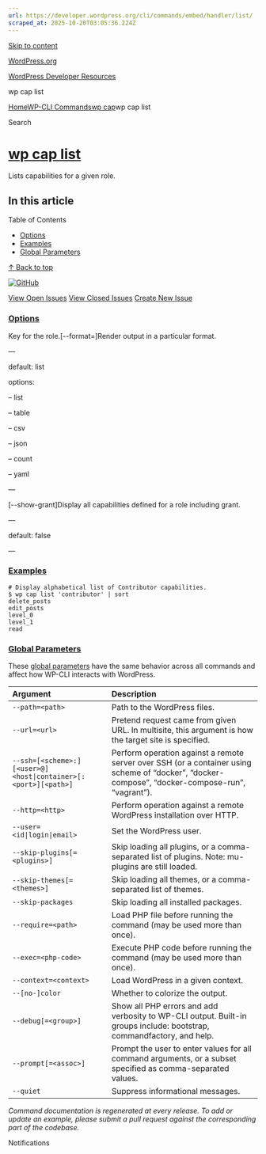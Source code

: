 ```yaml
---
url: https://developer.wordpress.org/cli/commands/embed/handler/list/
scraped_at: 2025-10-20T03:05:36.224Z
---
```


[Skip to content](https://developer.wordpress.org/cli/commands/cap/list/#wp--skip-link--target)

[WordPress.org](https://wordpress.org/)

[WordPress Developer Resources](https://developer.wordpress.org/)

wp cap list


[Home](https://developer.wordpress.org/)[WP-CLI Commands](https://developer.wordpress.org/cli/commands/)[wp cap](https://developer.wordpress.org/cli/commands/cap/)wp cap list

Search

# [wp cap list](https://developer.wordpress.org/cli/commands/cap/list/)

Lists capabilities for a given role.

## In this article

Table of Contents

- [Options](https://developer.wordpress.org/cli/commands/cap/list/#options)
- [Examples](https://developer.wordpress.org/cli/commands/cap/list/#examples)
- [Global Parameters](https://developer.wordpress.org/cli/commands/cap/list/#global-parameters)

[↑ Back to top](https://developer.wordpress.org/cli/commands/cap/list/#wp--skip-link--target)

[![GitHub](https://make.wordpress.org/cli/wp-content/plugins/wporg-cli/assets/images/github-mark.svg)](https://github.com/wp-cli/role-command)

[View Open Issues](https://github.com/login?return_to=%2Fissues%3Fq%3Dlabel%3Acommand%3Acap-list+sort%3Aupdated-desc+org%3Awp-cli+is%3Aopen) [View Closed Issues](https://github.com/login?return_to=%2Fissues%3Fq%3Dlabel%3Acommand%3Acap-list+sort%3Aupdated-desc+org%3Awp-cli+is%3Aclosed) [Create New Issue](https://github.com/wp-cli/role-command/issues/new)

### [Options](https://developer.wordpress.org/cli/commands/cap/list/\#options)

<role>Key for the role.\[--format=<format>\]Render output in a particular format.

—

default: list

options:

– list

– table

– csv

– json

– count

– yaml

—

\[--show-grant\]Display all capabilities defined for a role including grant.

—

default: false

—

### [Examples](https://developer.wordpress.org/cli/commands/cap/list/\#examples)

```
# Display alphabetical list of Contributor capabilities.
$ wp cap list 'contributor' | sort
delete_posts
edit_posts
level_0
level_1
read

```

### [Global Parameters](https://developer.wordpress.org/cli/commands/cap/list/\#global-parameters)

These [global parameters](https://make.wordpress.org/cli/handbook/config/) have the same behavior across all commands and affect how WP-CLI interacts with WordPress.

| **Argument** | **Description** |
| :-- | :-- |
| `--path=<path>` | Path to the WordPress files. |
| `--url=<url>` | Pretend request came from given URL. In multisite, this argument is how the target site is specified. |
| `--ssh=[<scheme>:][<user>@]<host\|container>[:<port>][<path>]` | Perform operation against a remote server over SSH (or a container using scheme of “docker”, “docker-compose”, “docker-compose-run”, “vagrant”). |
| `--http=<http>` | Perform operation against a remote WordPress installation over HTTP. |
| `--user=<id\|login\|email>` | Set the WordPress user. |
| `--skip-plugins[=<plugins>]` | Skip loading all plugins, or a comma-separated list of plugins. Note: mu-plugins are still loaded. |
| `--skip-themes[=<themes>]` | Skip loading all themes, or a comma-separated list of themes. |
| `--skip-packages` | Skip loading all installed packages. |
| `--require=<path>` | Load PHP file before running the command (may be used more than once). |
| `--exec=<php-code>` | Execute PHP code before running the command (may be used more than once). |
| `--context=<context>` | Load WordPress in a given context. |
| `--[no-]color` | Whether to colorize the output. |
| `--debug[=<group>]` | Show all PHP errors and add verbosity to WP-CLI output. Built-in groups include: bootstrap, commandfactory, and help. |
| `--prompt[=<assoc>]` | Prompt the user to enter values for all command arguments, or a subset specified as comma-separated values. |
| `--quiet` | Suppress informational messages. |

_Command documentation is regenerated at every release. To add or update an example, please submit a pull request against the corresponding part of the codebase._

Notifications